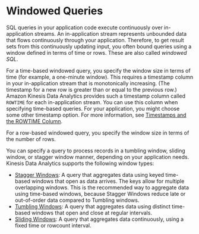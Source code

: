 # Windowed Queries<a name="windowed-sql"></a>

SQL queries in your application code execute continuously over in\-application streams\. An in\-application stream represents unbounded data that flows continuously through your application\. Therefore, to get result sets from this continuously updating input, you often bound queries using a window defined in terms of time or rows\. These are also called *windowed SQL*\. 

For a time\-based windowed query, you specify the window size in terms of time \(for example, a one\-minute window\)\. This requires a timestamp column in your in\-application stream that is monotonically increasing\. \(The timestamp for a new row is greater than or equal to the previous row\.\) Amazon Kinesis Data Analytics provides such a timestamp column called `ROWTIME` for each in\-application stream\. You can use this column when specifying time\-based queries\. For your application, you might choose some other timestamp option\. For more information, see [Timestamps and the ROWTIME Column](timestamps-rowtime-concepts.md)\.

For a row\-based windowed query, you specify the window size in terms of the number of rows\.

You can specify a query to process records in a tumbling window, sliding window, or stagger window manner, depending on your application needs\. Kinesis Data Analytics supports the following window types:
+ [Stagger Windows](stagger-window-concepts.md): A query that aggregates data using keyed time\-based windows that open as data arrives\. The keys allow for multiple overlapping windows\. This is the recommended way to aggregate data using time\-based windows, because Stagger Windows reduce late or out\-of\-order data compared to Tumbling windows\.
+ [Tumbling Windows](tumbling-window-concepts.md): A query that aggregates data using distinct time\-based windows that open and close at regular intervals\.
+ [Sliding Windows](sliding-window-concepts.md): A query that aggregates data continuously, using a fixed time or rowcount interval\.